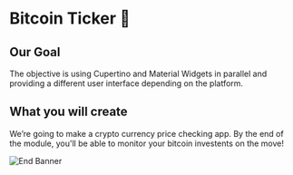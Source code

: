 # Bitcoin Ticker 🤑

## Our Goal

The objective is using Cupertino and Material Widgets in parallel and providing a different user interface depending on the platform.


## What you will create

We’re going to make a crypto currency price checking app. By the end of the module, you'll be able to monitor your bitcoin investents on the move!

![End Banner](https://github.com/londonappbrewery/Images/blob/master/bitcoin-flutter-demo.gif)
